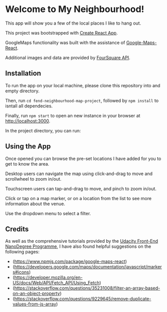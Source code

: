 # Welcome to My Neighbourhood!

This app will show you a few of the local places I like to hang out.

This project was bootstrapped with [Create React App](https://github.com/facebook/create-react-app).

GoogleMaps functionality was built with the assistance of [Google-Maps-React](https://www.npmjs.com/package/google-maps-react).

Additional images and data are provided by [FourSquare API](https://foursquare.com/developers/apps).

## Installation

To run the app on your local machine, please clone this repository into and empty directory.

Then, run `cd fend-neighbourhood-map-project`, followed by `npm install` to isntall all dependecies.

Finally, run `npm start` to open an new instance in your browser at [http://localhost:3000](http://localhost:3000).

In the project directory, you can run:


## Using the App

Once opened you can browse the pre-set locations I have added for you to get to know the area.

Desktop users can navigate the map using click-and-drag to move and scrollwheel to zoom in/out.

Touchscreen users can tap-and-drag to move, and pinch to zoom in/out.

Click or tap on a map marker, or on a location from the list to see more information about the venue.

Use the dropdown menu to select a filter.

## Credits

As well as the comprehensive tutorials provided by the [Udacity Front-End NanoDegree Programme](http://udacity.com), I have also found helpful suggestions on the following pages:

* (https://www.npmjs.com/package/google-maps-react)
* (https://developers.google.com/maps/documentation/javascript/markers#icons)
* (https://developer.mozilla.org/en-US/docs/Web/API/Fetch_API/Using_Fetch)
* (https://stackoverflow.com/questions/35231008/filter-an-array-based-on-an-object-property)
* (https://stackoverflow.com/questions/9229645/remove-duplicate-values-from-js-array)
